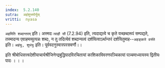 ```yaml
---
index:  5.2.140
sutra:  अहंशुभमोर्युस्
vritti:  nyasa
---
```


`अहमिति शब्दान्तरम्` इति। अस्मदः `त्वाहौ सौ` (7.2.94) इति, त्यदाद्यत्वे च कृते यच्छब्दरूपं सम्पद्यते, तस्मादन्य एवाहमव्युत्पन्नः शब्दः, न तु तदित्येवं शब्दान्यत्वं दर्शयित्वाऽर्थान्तरं दर्शयितुमाह--`अहङ्कारे वर्त्तते` इति। `अहंयुः, शुभंयुः` इति। पूर्ववदनुस्वारपरसवर्णौ।।

इति श्रीबोधिसत्त्वदेशीयाचार्यश्रीजिनेन्द्रबुद्धिपादविरचितायां काशिकाविवरणपञ्चिकायां पञ्चमाध्यायस्य
द्वितीयः पादः
। । ।


